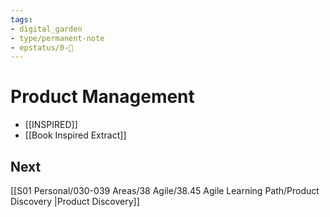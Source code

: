 ```yaml
---
tags: 
- digital_garden
- type/permanent-note
- epstatus/0-🌰
---
```

# Product Management
+ [[INSPIRED]]
+ [[Book Inspired Extract]]


## Next 
[[S01 Personal/030-039 Areas/38 Agile/38.45 Agile Learning Path/Product Discovery |Product Discovery]]
